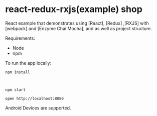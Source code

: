 # react-redux-rxjs(example) shop

React example  that demonstrates using [React], [Redux] ,[RXJS] with [webpack] and [Enzyme Chai Mocha], and  as well as project structure.

Requirements:

- Node 
- npm 

To run the app locally:

```
npm install



npm start 

open http://localhost:8080
```

Android Devices are supported.
